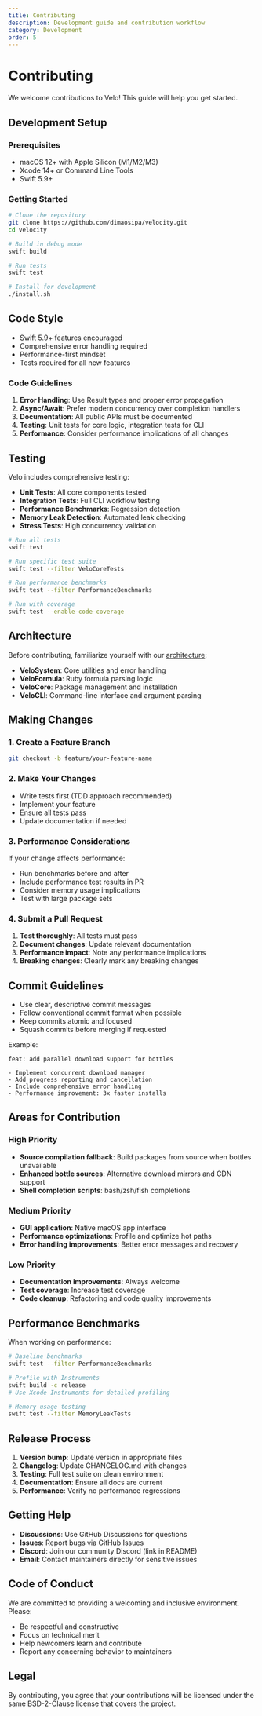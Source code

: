 ```yaml
---
title: Contributing
description: Development guide and contribution workflow
category: Development
order: 5
---
```


# Contributing

We welcome contributions to Velo! This guide will help you get started.

## Development Setup

### Prerequisites
- macOS 12+ with Apple Silicon (M1/M2/M3)
- Xcode 14+ or Command Line Tools
- Swift 5.9+

### Getting Started

```bash
# Clone the repository
git clone https://github.com/dimaosipa/velocity.git
cd velocity

# Build in debug mode
swift build

# Run tests
swift test

# Install for development
./install.sh
```

## Code Style

- Swift 5.9+ features encouraged
- Comprehensive error handling required
- Performance-first mindset
- Tests required for all new features

### Code Guidelines

1. **Error Handling**: Use Result types and proper error propagation
2. **Async/Await**: Prefer modern concurrency over completion handlers
3. **Documentation**: All public APIs must be documented
4. **Testing**: Unit tests for core logic, integration tests for CLI
5. **Performance**: Consider performance implications of all changes

## Testing

Velo includes comprehensive testing:

- **Unit Tests**: All core components tested
- **Integration Tests**: Full CLI workflow testing
- **Performance Benchmarks**: Regression detection
- **Memory Leak Detection**: Automated leak checking
- **Stress Tests**: High concurrency validation

```bash
# Run all tests
swift test

# Run specific test suite
swift test --filter VeloCoreTests

# Run performance benchmarks
swift test --filter PerformanceBenchmarks

# Run with coverage
swift test --enable-code-coverage
```

## Architecture

Before contributing, familiarize yourself with our [architecture](architecture.md):

- **VeloSystem**: Core utilities and error handling
- **VeloFormula**: Ruby formula parsing logic
- **VeloCore**: Package management and installation
- **VeloCLI**: Command-line interface and argument parsing

## Making Changes

### 1. Create a Feature Branch

```bash
git checkout -b feature/your-feature-name
```

### 2. Make Your Changes

- Write tests first (TDD approach recommended)
- Implement your feature
- Ensure all tests pass
- Update documentation if needed

### 3. Performance Considerations

If your change affects performance:

- Run benchmarks before and after
- Include performance test results in PR
- Consider memory usage implications
- Test with large package sets

### 4. Submit a Pull Request

1. **Test thoroughly**: All tests must pass
2. **Document changes**: Update relevant documentation
3. **Performance impact**: Note any performance implications
4. **Breaking changes**: Clearly mark any breaking changes

## Commit Guidelines

- Use clear, descriptive commit messages
- Follow conventional commit format when possible
- Keep commits atomic and focused
- Squash commits before merging if requested

Example:
```
feat: add parallel download support for bottles

- Implement concurrent download manager
- Add progress reporting and cancellation
- Include comprehensive error handling
- Performance improvement: 3x faster installs
```

## Areas for Contribution

### High Priority
- **Source compilation fallback**: Build packages from source when bottles unavailable
- **Enhanced bottle sources**: Alternative download mirrors and CDN support
- **Shell completion scripts**: bash/zsh/fish completions

### Medium Priority
- **GUI application**: Native macOS app interface
- **Performance optimizations**: Profile and optimize hot paths
- **Error handling improvements**: Better error messages and recovery

### Low Priority
- **Documentation improvements**: Always welcome
- **Test coverage**: Increase test coverage
- **Code cleanup**: Refactoring and code quality improvements

## Performance Benchmarks

When working on performance:

```bash
# Baseline benchmarks
swift test --filter PerformanceBenchmarks

# Profile with Instruments
swift build -c release
# Use Xcode Instruments for detailed profiling

# Memory usage testing
swift test --filter MemoryLeakTests
```

## Release Process

1. **Version bump**: Update version in appropriate files
2. **Changelog**: Update CHANGELOG.md with changes
3. **Testing**: Full test suite on clean environment
4. **Documentation**: Ensure all docs are current
5. **Performance**: Verify no performance regressions

## Getting Help

- **Discussions**: Use GitHub Discussions for questions
- **Issues**: Report bugs via GitHub Issues  
- **Discord**: Join our community Discord (link in README)
- **Email**: Contact maintainers directly for sensitive issues

## Code of Conduct

We are committed to providing a welcoming and inclusive environment. Please:

- Be respectful and constructive
- Focus on technical merit
- Help newcomers learn and contribute
- Report any concerning behavior to maintainers

## Legal

By contributing, you agree that your contributions will be licensed under the same BSD-2-Clause license that covers the project.